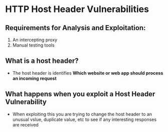 # HTTP Host Header Vulnerabilities

## Requirements for Analysis and Exploitation:
1. An intercepting proxy
2. Manual testing tools

## What is a host header?
- The host header is identifies **Which website or web app should process an incoming request**

## What happens when you exploit a Host Header Vulnerability
- When exploiting this you are trying to change the host header to an unusual vslue, duplicate value, etc to see if any interesting responses are received

